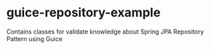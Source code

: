 # guice-repository-example
Contains classes for validate knowledge about Spring JPA Repository Pattern using Guice

